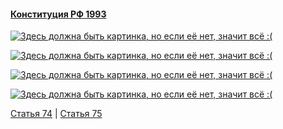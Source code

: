 #### [Конституция РФ 1993](https://lalawland.github.io/eurasia/russia/const)

[![Здесь должна быть картинка, но если её нет, значит всё :(](https://sun9-west.userapi.com/sun9-54/s/v1/ig2/a2Jn7hOlB37Ti-5reQ-dJUgyhOWPgXDw98qSc0eYVMkwd1gD9h0jffqo_RZagfKxeYBlMRHeU2cxy6RreNXawU06.jpg?size=1280x720&quality=95&type=album)](https://sun9-west.userapi.com/sun9-54/s/v1/ig2/a2Jn7hOlB37Ti-5reQ-dJUgyhOWPgXDw98qSc0eYVMkwd1gD9h0jffqo_RZagfKxeYBlMRHeU2cxy6RreNXawU06.jpg?size=1280x720&quality=95&type=album)

[![Здесь должна быть картинка, но если её нет, значит всё :(](https://sun9-west.userapi.com/sun9-37/s/v1/ig2/5998Msfua-LlDtn7vIEjjD0ZYvrzO-H5CdQmUZ7AcMrEkwr7vfbWeCD_3HxqJXaNzK-WmzgX6KDYSa9JK0hdVNja.jpg?size=1280x720&quality=95&type=album)](https://sun9-west.userapi.com/sun9-37/s/v1/ig2/5998Msfua-LlDtn7vIEjjD0ZYvrzO-H5CdQmUZ7AcMrEkwr7vfbWeCD_3HxqJXaNzK-WmzgX6KDYSa9JK0hdVNja.jpg?size=1280x720&quality=95&type=album)

[![Здесь должна быть картинка, но если её нет, значит всё :(](https://sun9-east.userapi.com/sun9-22/s/v1/ig2/qxN56pdKZKlb8jrU8MFEW7NcrLTTY0EqSzl6birLoA4wp78WvpRsuwExGrjczvR4XXAaInnlpkdDo1t_popTZY_1.jpg?size=1280x720&quality=95&type=album)](https://sun9-east.userapi.com/sun9-22/s/v1/ig2/qxN56pdKZKlb8jrU8MFEW7NcrLTTY0EqSzl6birLoA4wp78WvpRsuwExGrjczvR4XXAaInnlpkdDo1t_popTZY_1.jpg?size=1280x720&quality=95&type=album)

[![Здесь должна быть картинка, но если её нет, значит всё :(](https://sun9-north.userapi.com/sun9-78/s/v1/ig2/6jspK4qLTdv0A7R4_Lqx2Ju1sG2opmoAXvPsESENUcfR5MinB_YHUGFRyDBFIDyL7TN6IKYOMXbpjWuu5Q5h4xKx.jpg?size=1280x720&quality=95&type=album)](https://sun9-north.userapi.com/sun9-78/s/v1/ig2/6jspK4qLTdv0A7R4_Lqx2Ju1sG2opmoAXvPsESENUcfR5MinB_YHUGFRyDBFIDyL7TN6IKYOMXbpjWuu5Q5h4xKx.jpg?size=1280x720&quality=95&type=album)

[Статья 74](https://lalawland.github.io/eurasia/russia/const/art74) | [Статья 75](https://lalawland.github.io/eurasia/russia/const/art75)
